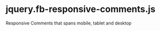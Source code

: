 jquery.fb-responsive-comments.js
================================

Responsive Comments that spans mobile, tablet and desktop